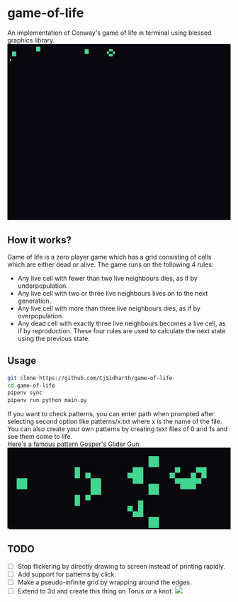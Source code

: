 # game-of-life
An implementation of Conway's game of life in terminal using blessed graphics library.
![](gifs/Random.gif)
## How it works? 
Game of life is a zero player game which has a grid consisting of cells which are either dead or alive. The game runs on the following 4 rules:
- Any live cell with fewer than two live neighbours dies, as if by underpopulation.  
- Any live cell with two or three live neighbours lives on to the next generation.  
- Any live cell with more than three live neighbours dies, as if by overpopulation.  
- Any dead cell with exactly three live neighbours becomes a live cell, as if by reproduction.
These four rules are used to calculate the next state using the previous state.
## Usage
```bash
git clone https://github.com/CjSidharth/game-of-life
cd game-of-life
pipenv sync
pipenv run python main.py
```
If you want to check patterns, you can enter path when prompted after selecting second option like patterns/x.txt where x is the name of the file. You can also create your own patterns by creating text files of 0 and 1s and see them come to life.  
Here's a famous pattern Gosper's Glider Gun:  
![](gifs/Gosper-Glider-Gun.gif)

## TODO
- [ ] Stop flickering by directly drawing to screen instead of printing rapidly.
- [ ] Add support for patterns by click.
- [ ] Make a pseudo-infinite grid by wrapping around the edges.
- [ ] Extend to 3d and create this thing on Torus or a knot.
![](gifs/Trefoil.gif)
